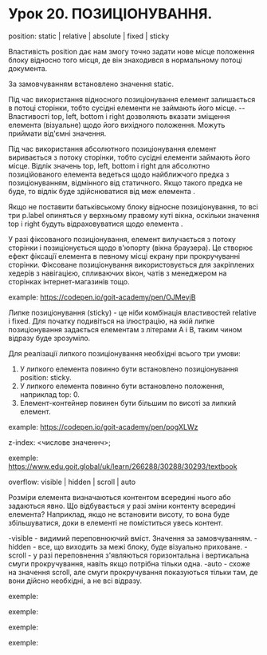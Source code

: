 # Урок 20. ПОЗИЦІОНУВАННЯ.

<!--  -->
<!--*  -->
<!--!  -->
<!--?  -->
<!--todo  -->

<!-- ! ====== Властивість position ====== -->

position: static | relative | absolute | fixed | sticky

Властивість position дає нам змогу точно задати нове місце положення блоку відносно того місця, де він знаходився в нормальному потоці документа.

<!-- todo == position: static == -->

За замовчуванням встановлено значення static.

<!-- todo == position: relative (Відносне позиціонування) == -->

Під час використання відносного позиціонування елемент залишається в потоці сторінки, тобто сусідні елементи не займають його місце.
--Властивості top, left, bottom і right дозволяють вказати зміщення елемента (візуальне) щодо його вихідного положення. Можуть приймати від'ємні значення.

<!-- todo == position: absolute (Абсолютне позиціонування)== -->

Під час використання абсолютного позиціонування елемент виривається з потоку сторінки, тобто сусідні елементи займають його місце. Відлік значень top, left, bottom і right для абсолютно позиційованого елемента ведеться щодо найближчого предка з позиціонуванням, відмінного від статичного. Якщо такого предка не буде, то відлік буде здійснюватися від меж елемента <body>.

Якщо не поставити батьківському блоку відносне позиціонування, то всі три p.label опиняться у верхньому правому куті вікна, оскільки значення top і right будуть відраховуватися щодо елемента <body>.

<!-- todo == position: fixed (Фіксоване позиціонування)== -->

У разі фіксованого позиціонування, елемент вилучається з потоку сторінки і позиціонується щодо в'юпорту (вікна браузера). Це створює ефект фіксації елемента в певному місці екрану при прокручуванні сторінки.
Фіксоване позиціонування використовується для закріплених хедерів з навігацією, спливаючих вікон, чатів з менеджером на сторінках інтернет-магазинів тощо.

example: https://codepen.io/goit-academy/pen/OJMevjB

<!-- todo == position: sticky (Липке позиціонування) == -->

Липке позиціонування (sticky) - це ніби комбінація властивостей relative і fixed. Для початку подивіться на ілюстрацію, на якій липке позиціонування задається елементам з літерами A і B, таким чином відразу буде зрозуміло.

Для реалізації липкого позиціонування необхідні всього три умови:

1. У липкого елемента повинно бути встановлено позиціонування position: sticky.
2. У липкого елемента повинно бути встановлено положення, наприклад top: 0.
3. Елемент-контейнер повинен бути більшим по висоті за липкий елемент.

example: https://codepen.io/goit-academy/pen/pogXLWz

 <!--! ====== Властивість z-index ====== -->

z-index: <числове значеннч>;

exemple: https://www.edu.goit.global/uk/learn/266288/30288/30293/textbook

<!--! ====== Властивість overflow ====== -->

overflow: visible | hidden | scroll | auto

Розміри елемента визначаються контентом всередині нього або задаються явно. Що відбувається у разі зміни контенту всередині елемента? Наприклад, якщо не встановити висоту, то вона буде збільшуватися, доки в елементі не поміститься увесь контент.

-visible - видимий переповнюючий вміст. Значення за замовчуванням.
-hidden - все, що виходить за межі блоку, буде візуально приховане.
-scroll - у разі переповнення з'являються горизонтальна і вертикальна смуги прокручування, навіть якщо потрібна тільки одна.
-auto - схоже на значення scroll, але смуги прокручування показуються тільки там, де вони дійсно необхідні, а не всі відразу.

<!-- todo == overflow: visible (видимий переповнюючий вміст. Значення за замовчуванням.) == -->

exemple:

<!-- todo == overflow: hidden (все, що виходить за межі блоку, буде візуально приховане.) == -->

exemple:

<!-- todo == overflow: scroll (у разі переповнення з'являються горизонтальна і вертикальна смуги прокручування, навіть якщо потрібна тільки одна.) == -->

exemple:

<!-- todo == overflow: auto (схоже на значення scroll, але смуги прокручування показуються тільки там, де вони дійсно необхідні, а не всі відразу.) == -->

exemple:
